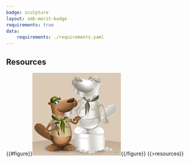 ```yaml
---
badge: sculpture
layout: smb-merit-badge
requirements: true
data:
    requirements: ./requirements.yaml
---
```


## Resources

{{#figure}}<img src="sculpture-bucky.jpg" class="W(100%)" />{{/figure}}
{{>resources}}
